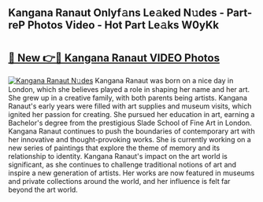 ## Kangana Ranaut Onlyf𝚊ns Le𝚊ked N𝚞des - Part-reP Photos Video - Hot Part Le𝚊ks W0yKk

# <h2><a href="http://ab79770.deff.icu/?id=Kangana+Ranaut">🔗 New 👉🔴 Kangana Ranaut VIDEO Photos</a></h2>

[![Kangana Ranaut N𝚞des](https://i.imgur.com/rIISA9y.gif)](http://ab79770.deff.icu/?id=Kangana+Ranaut)
Kangana Ranaut was born on a nice day in London, which she believes played a role in shaping her name and her art. She grew up in a creative family, with both parents being artists. Kangana Ranaut's early years were filled with art supplies and museum visits, which ignited her passion for creating. She pursued her education in art, earning a Bachelor's degree from the prestigious Slade School of Fine Art in London. Kangana Ranaut continues to push the boundaries of contemporary art with her innovative and thought-provoking works. She is currently working on a new series of paintings that explore the theme of memory and its relationship to identity. Kangana Ranaut's impact on the art world is significant, as she continues to challenge traditional notions of art and inspire a new generation of artists. Her works are now featured in museums and private collections around the world, and her influence is felt far beyond the art world.
